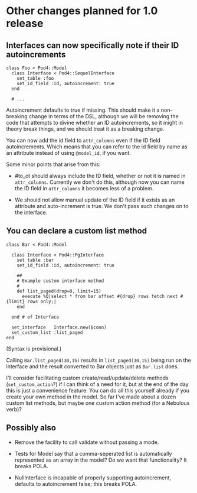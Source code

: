 Other changes planned for 1.0 release
=====================================

Interfaces can now specifically note if their ID autoincrements
---------------------------------------------------------------

```
class Foo < Pod4::Model
  class Interface < Pod4::SequelInterface
    set_table :foo
    set_id_field :id, autoincrement: true
  end
  
  # ...
```

Autoincrement defaults to true if missing. This should make it a non-breaking change in terms of
the DSL, although we will be removing the code that attempts to divine whether an ID autoincrements,
so it might in theory break things, and we should treat it as a breaking change.

You can now add the id field to `attr_columns` even if the ID field autoincrements. Which means
that you can refer to the id field by name as an attribute instead of using `@model_id`, if you
want.

Some minor points that arise from this:

* #to_ot should always include the ID field, whether or not it is named in `attr_columns`.
  Currently we don't do this, although now you can name the ID field in `attr_columns` it becomes
  less of a problem.

* We should not allow manual update of the ID field if it exists as an attribute and auto-increment
  is true.  We don't pass such changes on to the interface.



You can declare a custom list method
------------------------------------

```
class Bar < Pod4::Model

  class Interface < Pod4::PgInterface
    set table :bar
    set_id_field :id, autoincrement: true

    ##
    # Example custom interface method
    #
    def list_paged(drop=0, limit=15)
      execute %Q|select * from bar offset #{drop} rows fetch next #{limit} rows only;|
    end

  end # of Interface

  set_interface   Interface.new($conn)
  set_custom_list :list_paged
end
```

(Syntax is provisional.)

Calling `Bar.list_paged(30,15)` results in `list_paged(30,15)` being run on the interface and the
result converted to Bar objects just as `Bar.list` does.

I'll consider facilitating custom create/read/update/delete methods (`set_custom_action`?) if I can
think of a need for it, but at the end of the day this is just a convenience feature. You can do
all this yourself already if you create your own method in the model. So far I've made about a
dozen custom list methods, but maybe one custom action method (for a Nebulous verb)? 


Possibly also
-------------

* Remove the facility to call validate without passing a mode.

* Tests for Model say that a comma-seperated list is automatically represented as an array in the
  model? Do we want that functionality? It breaks POLA.

* NullInterface is incapable of properly supporting autoincrement, defaults to autoincrement false;
  this breaks POLA. 

